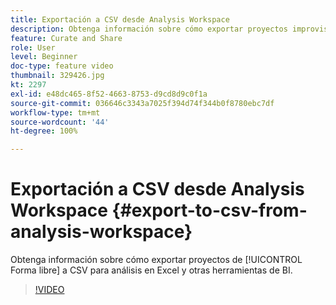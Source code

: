```yaml
---
title: Exportación a CSV desde Analysis Workspace
description: Obtenga información sobre cómo exportar proyectos improvisados a CSV para análisis en Excel y otras herramientas de BI.
feature: Curate and Share
role: User
level: Beginner
doc-type: feature video
thumbnail: 329426.jpg
kt: 2297
exl-id: e48dc465-8f52-4663-8753-d9cd8d9c0f1a
source-git-commit: 036646c3343a7025f394d74f344b0f8780ebc7df
workflow-type: tm+mt
source-wordcount: '44'
ht-degree: 100%

---
```


# Exportación a CSV desde Analysis Workspace {#export-to-csv-from-analysis-workspace}

Obtenga información sobre cómo exportar proyectos de [!UICONTROL Forma libre] a CSV para análisis en Excel y otras herramientas de BI.

>[!VIDEO](https://video.tv.adobe.com/v/24712/?quality=12)
